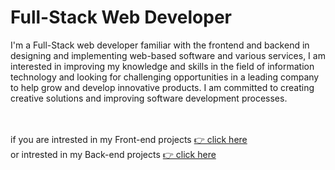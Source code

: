    # Full-Stack Web Developer

  
I'm a Full-Stack web developer familiar with the 
frontend and backend  in designing and implementing web-based software and various services, I am interested in improving my knowledge and skills in the field of information technology and looking for challenging opportunities in a leading company to help grow and develop innovative products. I am committed to creating creative solutions and improving software development processes.

<br/>
<br/>
if you are intrested in my Front-end projects
<a href="https://mahdizamanian.onrender.com/"> 👉 click here </a>
<br/>
or intrested in my Back-end projects
<a href="http://zamanianmehdi23blogproject.pythonanywhere.com/#"> 👉 click here </a>
